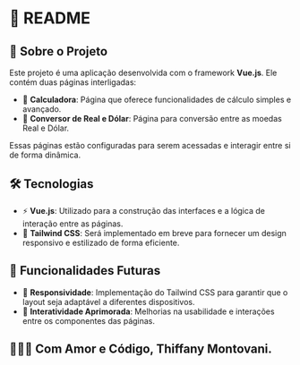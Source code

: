 # 📄 README

## 🌟 Sobre o Projeto  
Este projeto é uma aplicação desenvolvida com o framework **Vue.js**. Ele contém duas páginas interligadas:  
- 🧮 **Calculadora**: Página que oferece funcionalidades de cálculo simples e avançado.  
- 💱 **Conversor de Real e Dólar**: Página para conversão entre as moedas Real e Dólar.

Essas páginas estão configuradas para serem acessadas e interagir entre si de forma dinâmica.

## 🛠️ Tecnologias  
- ⚡ **Vue.js**: Utilizado para a construção das interfaces e a lógica de interação entre as páginas.  
- 🎨 **Tailwind CSS**: Será implementado em breve para fornecer um design responsivo e estilizado de forma eficiente.  

## 🚀 Funcionalidades Futuras  
- 📱 **Responsividade**: Implementação do Tailwind CSS para garantir que o layout seja adaptável a diferentes dispositivos.  
- 🔄 **Interatividade Aprimorada**: Melhorias na usabilidade e interações entre os componentes das páginas.

## 👩🏽‍💻 Com Amor e Código, Thiffany Montovani.

 
